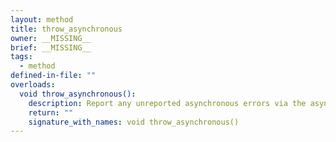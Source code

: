 ```yaml
---
layout: method
title: throw_asynchronous
owner: __MISSING__
brief: __MISSING__
tags:
  - method
defined-in-file: ""
overloads:
  void throw_asynchronous():
    description: Report any unreported asynchronous errors via the async_handler if provided (lost otherwise)
    return: ""
    signature_with_names: void throw_asynchronous()
---
```

